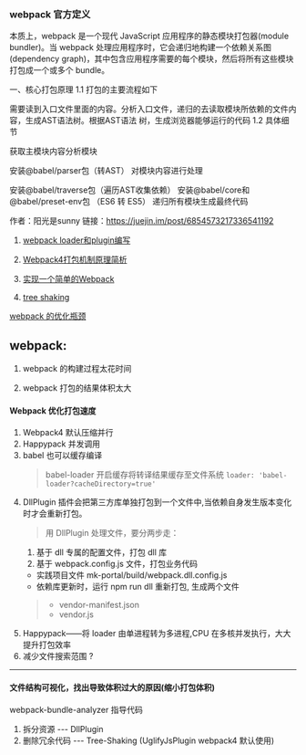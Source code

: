 ### webpack 官方定义
  本质上，webpack 是一个现代 JavaScript 应用程序的静态模块打包器(module bundler)。当 webpack 处理应用程序时，它会递归地构建一个依赖关系图(dependency graph)，其中包含应用程序需要的每个模块，然后将所有这些模块打包成一个或多个 bundle。

  一、核心打包原理 
  1.1 打包的主要流程如下
  
  需要读到入口文件里面的内容。分析入口文件，递归的去读取模块所依赖的文件内容，生成AST语法树。根据AST语法  树，生成浏览器能够运行的代码
  1.2 具体细节
  
  获取主模块内容分析模块
  
  安装@babel/parser包（转AST）
  对模块内容进行处理
  
  安装@babel/traverse包（遍历AST收集依赖）
  安装@babel/core和@babel/preset-env包 （ES6 转 ES5）
  递归所有模块生成最终代码
  
  作者：阳光是sunny
  链接：https://juejin.im/post/6854573217336541192

1. [webpack loader和plugin编写](https://juejin.im/post/6844903689442820110)

2. [Webpack4打包机制原理简析](https://juejin.im/post/6844904007463337997)

3. [实现一个简单的Webpack](https://juejin.im/post/6844903858179670030)

4. [tree shaking](./tree-shaking.md)


[webpack 的优化瓶颈](https://juejin.im/book/6844733750048210957/section/6844733750102720526)

## webpack: 
1. webpack 的构建过程太花时间

2. webpack 打包的结果体积太大
#### Webpack 优化打包速度
1. Webpack4 默认压缩并行
2. Happypack 并发调用
3. babel 也可以缓存编译
    > babel-loader 开启缓存将转译结果缓存至文件系统
    > ```loader: 'babel-loader?cacheDirectory=true'```
4. DllPlugin 插件会把第三方库单独打包到一个文件中,当依赖自身发生版本变化时才会重新打包。
    >用 DllPlugin 处理文件，要分两步走：
    1. 基于 dll 专属的配置文件，打包 dll 库
    2. 基于 webpack.config.js 文件，打包业务代码
    - 实践项目文件 mk-portal/build/webpack.dll.config.js
    - 依赖库更新时，运行 npm run dll 重新打包, 生成两个文件
    > - vendor-manifest.json
    > - vendor.js
5. Happypack——将 loader 由单进程转为多进程,CPU 在多核并发执行，大大提升打包效率
6. 减少文件搜索范围 ?
----------
#### 文件结构可视化，找出导致体积过大的原因(缩小打包体积)
webpack-bundle-analyzer 指导代码
1. 拆分资源 --- DllPlugin
2. 删除冗余代码 --- Tree-Shaking (UglifyJsPlugin webpack4 默认使用)